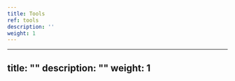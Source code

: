 ```yaml
---
title: Tools
ref: tools
description: ''
weight: 1
---
```

---
title: ""
description: ""
weight: 1
---